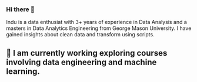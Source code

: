 ### Hi there 👋

Indu is a data enthusiat with 3+ years of experience in Data Analysis and a masters in Data Analytics Engineering from George Mason University. I have gained insights about clean data and transform using scripts. 

🔭 I am currently working exploring courses involving data engineering and machine learning.
-
<!--
**indupsharma/indupsharma** is a ✨ _special_ ✨ repository because its `README.md` (this file) appears on your GitHub profile.

Here are some ideas to get you started:

- 🔭 I’m currently working on ...
- 🌱 I’m currently learning ...
- 👯 I’m looking to collaborate on ...
- 🤔 I’m looking for help with ...
- 💬 Ask me about ...
- 📫 How to reach me: ...
- 😄 Pronouns: ...
- ⚡ Fun fact: ...
-->
